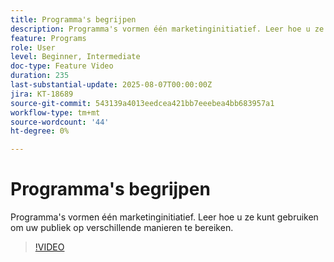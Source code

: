 ```yaml
---
title: Programma's begrijpen
description: Programma's vormen één marketinginitiatief. Leer hoe u ze kunt gebruiken om uw publiek op verschillende manieren te bereiken.
feature: Programs
role: User
level: Beginner, Intermediate
doc-type: Feature Video
duration: 235
last-substantial-update: 2025-08-07T00:00:00Z
jira: KT-18689
source-git-commit: 543139a4013eedcea421bb7eeebea4bb683957a1
workflow-type: tm+mt
source-wordcount: '44'
ht-degree: 0%

---
```



# Programma&#39;s begrijpen

Programma&#39;s vormen één marketinginitiatief. Leer hoe u ze kunt gebruiken om uw publiek op verschillende manieren te bereiken.

>[!VIDEO](https://video.tv.adobe.com/v/3470486/?learn=on&enablevpops)
